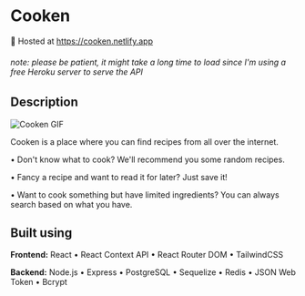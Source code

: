 # Cooken 

🚀 Hosted at https://cooken.netlify.app

###### note: please be patient, it might take a long time to load since I'm using a free Heroku server to serve the API

## Description

![Cooken GIF](https://imgur.com/a/89HY6S9)

Cooken is a place where you can find recipes from all over the internet.

• Don't know what to cook? We'll recommend you some random recipes.

• Fancy a recipe and want to read it for later? Just save it!

• Want to cook something but have limited ingredients? You can always search based on what you have.

## Built using

**Frontend:** React • React Context API • React Router DOM • TailwindCSS

**Backend:** Node.js • Express • PostgreSQL • Sequelize • Redis • JSON Web Token • Bcrypt
